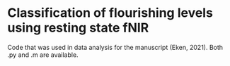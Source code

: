 # Classification of flourishing levels using resting state fNIR
Code that was used in data analysis for the manuscript (Eken, 2021). Both .py and .m are available.
